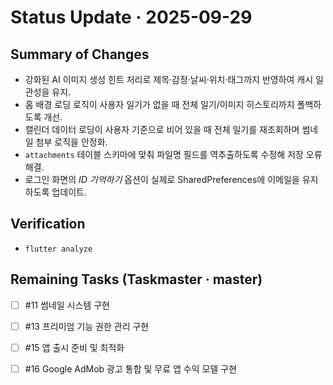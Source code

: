 # Status Update · 2025-09-29

## Summary of Changes
- 강화된 AI 이미지 생성 힌트 처리로 제목·감정·날씨·위치·태그까지 반영하여 캐시 일관성을 유지.
- 홈 배경 로딩 로직이 사용자 일기가 없을 때 전체 일기/이미지 히스토리까지 폴백하도록 개선.
- 캘린더 데이터 로딩이 사용자 기준으로 비어 있을 때 전체 일기를 재조회하며 썸네일 첨부 로직을 안정화.
- `attachments` 테이블 스키마에 맞춰 파일명 필드를 역추출하도록 수정해 저장 오류 해결.
- 로그인 화면의 *ID 기억하기* 옵션이 실제로 SharedPreferences에 이메일을 유지하도록 업데이트.

## Verification
- `flutter analyze`

## Remaining Tasks (Taskmaster · master)
- [ ] #11 썸네일 시스템 구현
- [ ] #13 프리미엄 기능 권한 관리 구현
- [ ] #15 앱 출시 준비 및 최적화
- [ ] #16 Google AdMob 광고 통합 및 무료 앱 수익 모델 구현

